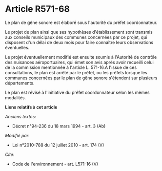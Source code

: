 # Article R571-68

Le plan de gêne sonore est élaboré sous l'autorité du préfet coordonnateur. 

Le projet de plan ainsi que ses hypothèses d'établissement sont transmis aux conseils municipaux des communes concernées par
ce projet, qui disposent d'un délai de deux mois pour faire connaître leurs observations éventuelles. 

Le projet éventuellement modifié est ensuite soumis à l'Autorité de contrôle des nuisances aéroportuaires, qui émet son avis
après avoir recueilli celui de la commission mentionnée à l'article L. 571-16.A l'issue de ces consultations, le plan est
arrêté par le préfet, ou les préfets lorsque les communes concernées par le plan de gêne sonore s'étendent sur plusieurs
départements. 

Le plan est révisé à l'initiative du préfet coordonnateur selon les mêmes modalités.

**Liens relatifs à cet article**

_Anciens textes_:

  - Décret n°94-236 du 18 mars 1994 - art. 3 (Ab)

_Modifié par_:

  - Loi n°2010-788 du 12 juillet 2010 - art. 174 (V)

_Cite_:

  - Code de l'environnement - art. L571-16 (V)
